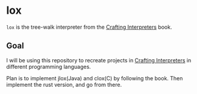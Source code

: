 lox
====

`lox` is the tree-walk interpreter from the [Crafting Interpreters] book.

[Crafting Interpreters]: http://www.craftinginterpreters.com/

Goal
-----------------

I will be using this repository to recreate projects in [Crafting Interpreters] in different programming languages.

Plan is to implement jlox(Java) and clox(C) by following the book. Then implement the rust version, and go from there.
